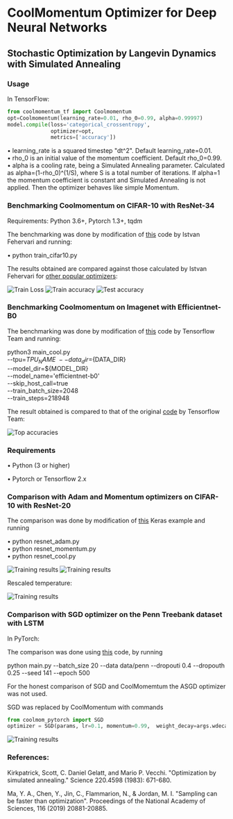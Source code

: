 # CoolMomentum Optimizer for Deep Neural Networks 


## Stochastic Optimization by Langevin Dynamics with Simulated Annealing

### Usage

In TensorFlow:

```python
from coolmomentum_tf import Coolmomentum                           
opt=Coolmomentum(learning_rate=0.01, rho_0=0.99, alpha=0.99997)
model.compile(loss='categorical_crossentropy',
              optimizer=opt,
              metrics=['accuracy'])
```



• learning_rate is a squared timestep "dt^2". Default learning_rate=0.01.                   
• rho_0 is an initial value of the momentum coefficient. Default rho_0=0.99.                   
• alpha is a cooling rate, being a Simulated Annealing parameter. Calculated as alpha=(1-rho_0)^(1/S), 
  where S is a total number of iterations. If alpha=1 the momentum coefficient is constant 
  and Simulated Annealing is not applied. Then the optimizer behaves like simple Momentum.   

### Benchmarking Coolmomentum on CIFAR-10 with ResNet-34 
Requirements: Python 3.6+, Pytorch 1.3+, tqdm

The benchmarking was done by modification of 
[this](https://github.com/ifeherva/optimizer-benchmark/blob/master/train_cifar10.py) code by Istvan Fehervari and running:

• python train_cifar10.py       

The results obtained are compared against those calculated by Istvan Fehervari for [other popular optimizers](https://app.wandb.ai/ifeherva/optimizer-evaluation):

![Train Loss](https://github.com/borbysh/coolmomentum/blob/master/Figure_1_a.png)
![Train accuracy](https://github.com/borbysh/coolmomentum/blob/master/Figure_1_b.png)
![Test accuracy](https://github.com/borbysh/coolmomentum/blob/master/Figure_1_c.png)

### Benchmarking Coolmomentum on Imagenet with Efficientnet-B0 

The benchmarking was done by modification of 
[this](https://cloud.google.com/tpu/docs/tutorials/efficientnet) code by Tensorflow Team and running:

python3 main_cool.py \
  --tpu=${TPU_NAME} \
  --data_dir=${DATA_DIR} \
  --model_dir=${MODEL_DIR} \
  --model_name='efficientnet-b0' \
  --skip_host_call=true \
  --train_batch_size=2048 \
  --train_steps=218948

The result obtained is compared to that of the original [code](https://cloud.google.com/tpu/docs/tutorials/efficientnet) by Tensorflow Team:

![Top accuracies](https://github.com/borbysh/coolmomentum/blob/master/Figure_2.png)


<!---
This repository contains implementations for [CoolMomentum: A Method for Stochastic Optimization by Langevin Dynamics with Simulated Annealing]() in TensorFlow and PyTorch.
-->
### Requirements

• Python (3 or higher)


• Pytorch or Tensorflow 2.x 








### Comparison with Adam and Momentum optimizers on CIFAR-10 with ResNet-20 


The comparison was done by modification of 
[this](https://github.com/keras-team/keras/blob/master/examples/cifar10_resnet.py) Keras example and running

• python resnet_adam.py       
• python resnet_momentum.py      
• python resnet_cool.py       

![Training results](https://github.com/borbysh/coolmomentum/blob/master/Train_loss.png)
![Training results](https://github.com/borbysh/coolmomentum/blob/master/Test_loss.png)

 Rescaled temperature:
 
![Training results](https://github.com/borbysh/coolmomentum/blob/master/Temperature.png)


### Comparison with SGD optimizer on the Penn Treebank dataset with LSTM 


In PyTorch:


The comparison was done using 
[this](https://github.com/salesforce/awd-lstm-lm) code, by running


python main.py --batch_size 20 --data data/penn --dropouti 0.4 --dropouth 0.25 --seed 141 --epoch 500 


For the honest comparison of SGD and CoolMomemtum the ASGD optimizer was not used.


SGD was replaced by CoolMomentum with commands

```python
from coolmom_pytorch import SGD		
optimizer = SGD(params, lr=0.1, momentum=0.99,  weight_decay=args.wdecay, beta=0.9999998018)
```



![Training results](https://github.com/borbysh/coolmomentum/blob/master/Figure_LSTM.png)



### References: 

Kirkpatrick, Scott, C. Daniel Gelatt, and Mario P. Vecchi. "Optimization by simulated annealing." Science 220.4598 (1983): 671-680.




Ma, Y. A., Chen, Y., Jin, C., Flammarion, N., & Jordan, M. I. "Sampling can be faster than optimization". Proceedings of the National Academy of Sciences, 116 (2019) 20881-20885.
